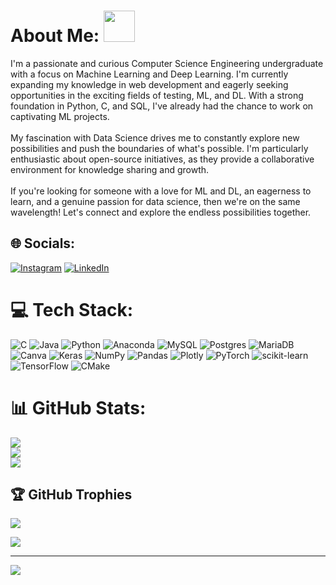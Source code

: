 #  About Me: <img src="https://media.giphy.com/media/dHggV5wmfTaIy3tyNb/giphy.gif" width="50" height="50"/>
</h2>
I'm a passionate and curious Computer Science Engineering undergraduate with a focus on Machine Learning and Deep Learning. I'm currently expanding my knowledge in web development and eagerly seeking opportunities in the exciting fields of testing, ML, and DL. With a strong foundation in Python, C, and SQL, I've already had the chance to work on captivating ML projects.<br><br>My fascination with Data Science drives me to constantly explore new possibilities and push the boundaries of what's possible. I'm particularly enthusiastic about open-source initiatives, as they provide a collaborative environment for knowledge sharing and growth.<br><br>If you're looking for someone with a love for ML and DL, an eagerness to learn, and a genuine passion for data science, then we're on the same wavelength! Let's connect and explore the endless possibilities together.


## 🌐 Socials:
[![Instagram](https://img.shields.io/badge/Instagram-%23E4405F.svg?logo=Instagram&logoColor=white)](https://instagram.com/anoushkasen08) [![LinkedIn](https://img.shields.io/badge/LinkedIn-%230077B5.svg?logo=linkedin&logoColor=white)](https://linkedin.com/in/anoushka-sen) 

# 💻 Tech Stack:
![C](https://img.shields.io/badge/c-%2300599C.svg?style=for-the-badge&logo=c&logoColor=white) ![Java](https://img.shields.io/badge/java-%23ED8B00.svg?style=for-the-badge&logo=java&logoColor=white) ![Python](https://img.shields.io/badge/python-3670A0?style=for-the-badge&logo=python&logoColor=ffdd54) ![Anaconda](https://img.shields.io/badge/Anaconda-%2344A833.svg?style=for-the-badge&logo=anaconda&logoColor=white) ![MySQL](https://img.shields.io/badge/mysql-%2300f.svg?style=for-the-badge&logo=mysql&logoColor=white) ![Postgres](https://img.shields.io/badge/postgres-%23316192.svg?style=for-the-badge&logo=postgresql&logoColor=white) ![MariaDB](https://img.shields.io/badge/MariaDB-003545?style=for-the-badge&logo=mariadb&logoColor=white) ![Canva](https://img.shields.io/badge/Canva-%2300C4CC.svg?style=for-the-badge&logo=Canva&logoColor=white) ![Keras](https://img.shields.io/badge/Keras-%23D00000.svg?style=for-the-badge&logo=Keras&logoColor=white) ![NumPy](https://img.shields.io/badge/numpy-%23013243.svg?style=for-the-badge&logo=numpy&logoColor=white) ![Pandas](https://img.shields.io/badge/pandas-%23150458.svg?style=for-the-badge&logo=pandas&logoColor=white) ![Plotly](https://img.shields.io/badge/Plotly-%233F4F75.svg?style=for-the-badge&logo=plotly&logoColor=white) ![PyTorch](https://img.shields.io/badge/PyTorch-%23EE4C2C.svg?style=for-the-badge&logo=PyTorch&logoColor=white) ![scikit-learn](https://img.shields.io/badge/scikit--learn-%23F7931E.svg?style=for-the-badge&logo=scikit-learn&logoColor=white) ![TensorFlow](https://img.shields.io/badge/TensorFlow-%23FF6F00.svg?style=for-the-badge&logo=TensorFlow&logoColor=white) ![CMake](https://img.shields.io/badge/CMake-%23008FBA.svg?style=for-the-badge&logo=cmake&logoColor=white)
# 📊 GitHub Stats:
![](https://github-readme-stats.vercel.app/api?username=senanoushka&theme=nightowl&hide_border=false&include_all_commits=false&count_private=true)<br/>
![](https://github-readme-streak-stats.herokuapp.com/?user=senanoushka&theme=nightowl&hide_border=false)<br/>
![](https://github-readme-stats.vercel.app/api/top-langs/?username=senanoushka&theme=nightowl&hide_border=false&include_all_commits=false&count_private=true&layout=compact)

## 🏆 GitHub Trophies
![](https://github-profile-trophy.vercel.app/?username=senanoushka&theme=juicyfresh&no-frame=true&no-bg=false&margin-w=4)


![](https://quotes-github-readme.vercel.app/api?type=horizontal&theme=tokyonight)

---
[![](https://visitcount.itsvg.in/api?id=senanoushka&icon=7&color=0)](https://visitcount.itsvg.in)


